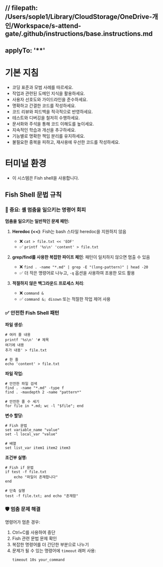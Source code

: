 // filepath: /Users/sople1/Library/CloudStorage/OneDrive-개인/Workspace/s-attend-gate/.github/instructions/base.instructions.md
---
applyTo: '**'
---
# 기본 지침

- 코딩 표준과 모범 사례를 따르세요.
- 작업과 관련된 도메인 지식을 활용하세요.
- 사용자 선호도와 가이드라인을 준수하세요.
- 명확하고 간결한 코드를 작성하세요.
- 코드 리뷰와 피드백을 적극적으로 반영하세요.
- 테스트와 디버깅을 철저히 수행하세요.
- 문서화와 주석을 통해 코드 이해도를 높이세요.
- 지속적인 학습과 개선을 추구하세요.
- 기능별로 명확한 책임 분리를 유지하세요.
- 불필요한 중복을 피하고, 재사용에 우선한 코드를 작성하세요.

# 터미널 환경

- 이 시스템은 Fish shell을 사용합니다.

## Fish Shell 문법 규칙

### 🚨 중요: 셸 멈춤을 일으키는 명령어 회피

**멈춤을 일으키는 일반적인 문제 패턴:**

1. **Heredoc (<<)**: Fish는 bash 스타일 heredoc을 지원하지 않음
   - ❌ `cat > file.txt << 'EOF'`
   - ✅ `printf '%s\n' 'content' > file.txt`

2. **grep/find를 사용한 복잡한 파이프 체인**: 패턴이 일치하지 않으면 멈출 수 있음
   - ❌ `find . -name "*.md" | grep -E "(long-pattern)" | head -20`
   - ✅ 더 작은 명령어로 나누고, `-q` 옵션을 사용하여 조용한 모드 활용

3. **적절하지 않은 백그라운드 프로세스 처리**: 
   - ❌ `command &`
   - ✅ `command &; disown` 또는 적절한 작업 제어 사용

### ✅ 안전한 Fish Shell 패턴

**파일 생성:**
```fish
# 여러 줄 내용
printf '%s\n' '# 제목
여기에 내용
추가 내용' > file.txt

# 한 줄
echo 'content' > file.txt
```

**파일 작업:**
```fish
# 안전한 파일 검색
find . -name "*.md" -type f
find . -maxdepth 2 -name "pattern*"

# 안전한 줄 수 세기
for file in *.md; wc -l "$file"; end
```

**변수 할당:**
```fish
# Fish 문법
set variable_name "value"
set -l local_var "value"

# 배열
set list_var item1 item2 item3
```

**조건부 실행:**
```fish
# Fish if 문법
if test -f file.txt
    echo "파일이 존재합니다"
end

# 단축 실행
test -f file.txt; and echo "존재함"
```

### 🛡️ 멈춤 문제 해결

명령어가 멈춘 경우:
1. Ctrl+C를 사용하여 중단
2. Fish 관련 문법 문제 확인
3. 복잡한 명령어를 더 간단한 부분으로 나누기
4. 문제가 될 수 있는 명령어에 `timeout` 래퍼 사용:
   ```fish
   timeout 10s your_command
   ```
